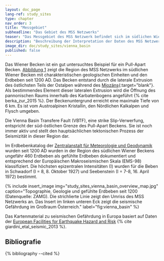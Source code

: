 ```yaml
---
layout: doc_page
lang-ref: study_sites
type: chapter
nav_order: 3
title: "Messgebiet"
subheadline: "Das Gebiet des MSS Netzwerks"
teaser: "Das Messgebiet des MSS Netzwerk befindet sich im südlichen Wiener Becken und seiner Umgebung. Dieses Gebiet zählt zu einer Zone mit einem für Österreich relativ hohem seismischem Risiko und ist stark bevölkert und industrialisiert."
description: "Beschreibung der Interpretation der Daten des MSS Netzwerks."
image_dir: doc/study_sites/vienna_basin
published: false
---
```


Das Wiener Becken ist ein gut untersuchtes Beispiel für ein Pull-Apart Becken. [Abbildung 1][4] zeigt die Region des MSS Netzwerks im südlichen Wiener Becken mit charakteristischen geologischen Einheiten und den Erdbeben seit 1200 AD.  Das Becken entstand durch die laterale Extrusion des östlichsten Teils der Ostalpen während des [Miozäns][2]{:target="blank"}. Als bestimmendes Element dieser lateralen Extrusion wird die Öffnung des pannonischen Raums innerhalb des Karbatenbogens angeführt {% cite berka_zur_2015 %}. Der Beckenuntergrund erreicht eine maximale Tiefe von 6 km. Es ist vom Austroalpinen Kristallin, den Nördlichen Kalkalpen und Flysch umgeben.

Die Vienna Basin Transfere Fault (VBTF), eine strike Slip-Verwerfung, entspricht der süd-östlichen Grenze des Pull-Apart Beckens. Sie ist noch immer aktiv und stellt den hauptsächlichen tektonischen Prozess der Seismizität in dieser Region dar.

Im Erdbebenkatalog der [Zentralanstalt für Meteorologie und Geodynamik][3] wurden seit 1200 AD wurden in der Region des südlichen Wiener Beckens ungefähr 460 Erdbeben als gefühlte Erdbeben dokumentiert und entsprechend der Europäischen Makroseismischen Skala (EMS-98) klassifiziert. Die höchsten epizentralen Intensitäten (I) wurden für die Beben in Schwadorf (I = 8, 8. Oktober 1927) und Seebenstein (I = 7-8, 16. April 1972) bestimmt. 

{% include insert_image img="study_sites_vienna_basin_overview_map.jpg" caption="Topographie, Geologie und gefühlte Erdbeben seit 1200 (Datenquelle: ZAMG). Die strichlierte Linie zeigt den Umriss des MSS Netzwerks an. Das Insert im linken unteren Eck zeigt die seismische Gefährdung im Großraum Österreich." label="fig:vienna_basin" %}

Das Kartenmaterial zu seismischen Gefährdung in Europa basiert auf Daten der [European Facilities for Earthquake Hazard and Risk][1] {% cite giardini_etal_seismic_2013 %}.


## Bibliografie
{% bibliography --cited %}


[1]: http://www.efehr.org
[2]: https://de.wikipedia.org/wiki/Mioz%C3%A4n
[3]: https://www.zamg.ac.at/cms/de/geophysik/erdbeben
[4]: #fig:vienna_basin

